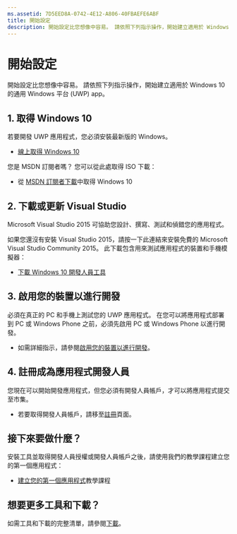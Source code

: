 ```yaml
---
ms.assetid: 7D5EED8A-0742-4E12-A806-40FBAEFE6ABF
title: 開始設定
description: 開始設定比您想像中容易。 請依照下列指示操作，開始建立適用於 Windows 10 的通用 Windows 平台 (UWP) app。
---
```

# 開始設定

開始設定比您想像中容易。 請依照下列指示操作，開始建立適用於 Windows 10 的通用 Windows 平台 (UWP) app。

## 1. 取得 Windows 10

若要開發 UWP 應用程式，您必須安裝最新版的 Windows。

-   [線上取得 Windows 10](http://go.microsoft.com/fwlink/p/?LinkId=619312)

您是 MSDN 訂閱者嗎？ 您可以從此處取得 ISO 下載：

-   從 [MSDN 訂閱者下載](http://go.microsoft.com/fwlink/p/?LinkId=266384)中取得 Windows 10

## 2. 下載或更新 Visual Studio

Microsoft Visual Studio 2015 可協助您設計、撰寫、測試和偵錯您的應用程式。

如果您還沒有安裝 Visual Studio 2015，請按一下此連結來安裝免費的 Microsoft Visual Studio Community 2015。 此下載包含用來測試應用程式的裝置和手機模擬器：

-   [下載 Windows 10 開發人員工具](https://go.microsoft.com/fwlink/p/?LinkID=534189)

## 3. 啟用您的裝置以進行開發

必須在真正的 PC 和手機上測試您的 UWP 應用程式。 在您可以將應用程式部署到 PC 或 Windows Phone 之前，必須先啟用 PC 或 Windows Phone 以進行開發。

-   如需詳細指示，請參閱[啟用您的裝置以進行開發](enable-your-device-for-development.md)。

## 4. 註冊成為應用程式開發人員

您現在可以開始開發應用程式，但您必須有開發人員帳戶，才可以將應用程式提交至市集。

-   若要取得開發人員帳戶，請移至[註冊](sign-up.md)頁面。

## 接下來要做什麼？

安裝工具並取得開發人員授權或開發人員帳戶之後，請使用我們的教學課程建立您的第一個應用程式：

-   [建立您的第一個應用程式](your-first-app.md)教學課程

## 想要更多工具和下載？

如需工具和下載的完整清單，請參閱[下載](http://go.microsoft.com/fwlink/p/?linkid=285935)。




<!--HONumber=Mar16_HO1-->


